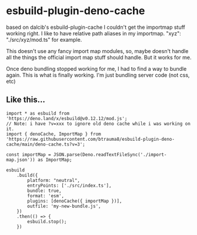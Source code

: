 # esbuild-plugin-deno-cache

based on dalcib's esbuild-plugin-cache
I couldn't get the importmap stuff working right.
I like to have relative path aliases in my importmap.
"xyz": "./src/xyz/mod.ts" for example.

This doesn't use any fancy import map modules, so, maybe doesn't handle all the things the official import map stuff should handle.
But it works for me.

Once deno bundling stopped working for me, I had to find a way to bundle again.
This is what is finally working. I'm just bundling server code (not css, etc)


## Like this...

    import * as esbuild from 'https://deno.land/x/esbuild@v0.12.12/mod.js';
    // Note: i have ?v=xxx to ignore old deno cache while i was working on it.
    import { denoCache, ImportMap } from 'https://raw.githubusercontent.com/btrauma8/esbuild-plugin-deno-cache/main/deno-cache.ts?v=3';

    const importMap = JSON.parse(Deno.readTextFileSync('./import-map.json')) as ImportMap;

    esbuild
        .build({
            platform: "neutral",
            entryPoints: ['./src/index.ts'],
            bundle: true,
            format: 'esm',
            plugins: [denoCache({ importMap })],
            outfile: 'my-new-bundle.js',
        })
        .then(() => {
            esbuild.stop();
        })
